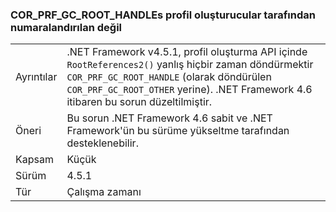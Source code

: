 ### <a name="corprfgcroothandles-are-not-being-enumerated-by-profilers"></a>COR_PRF_GC_ROOT_HANDLEs profil oluşturucular tarafından numaralandırılan değil

|   |   |
|---|---|
|Ayrıntılar|.NET Framework v4.5.1, profil oluşturma API içinde <code>RootReferences2()</code> yanlış hiçbir zaman döndürmektir <code>COR_PRF_GC_ROOT_HANDLE</code> (olarak döndürülen <code>COR_PRF_GC_ROOT_OTHER</code> yerine). .NET Framework 4.6 itibaren bu sorun düzeltilmiştir.|
|Öneri|Bu sorun .NET Framework 4.6 sabit ve .NET Framework'ün bu sürüme yükseltme tarafından desteklenebilir.|
|Kapsam|Küçük|
|Sürüm|4.5.1|
|Tür|Çalışma zamanı|

